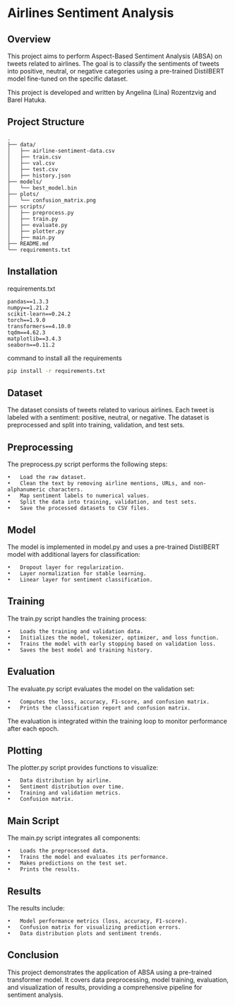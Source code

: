 # Airlines Sentiment Analysis

## Overview

This project aims to perform Aspect-Based Sentiment Analysis (ABSA) on tweets related to airlines. The goal is to classify the sentiments of tweets into positive, neutral, or negative categories using a pre-trained DistilBERT model fine-tuned on the specific dataset.

This project is developed and written by Angelina (Lina) Rozentzvig and Barel Hatuka.

## Project Structure
```
.
├── data/
│   ├── airline-sentiment-data.csv
│   ├── train.csv
│   ├── val.csv
│   ├── test.csv
│   ├── history.json
├── models/
│   └── best_model.bin
├── plots/
│   └── confusion_matrix.png
├── scripts/
│   ├── preprocess.py
│   ├── train.py
│   ├── evaluate.py
│   ├── plotter.py
│   ├── main.py
├── README.md
└── requirements.txt
```

## Installation

requirements.txt
```
pandas==1.3.3
numpy==1.21.2
scikit-learn==0.24.2
torch==1.9.0
transformers==4.10.0
tqdm==4.62.3
matplotlib==3.4.3
seaborn==0.11.2
```

command to install all the requirements
```sh
pip install -r requirements.txt
```

## Dataset

The dataset consists of tweets related to various airlines. Each tweet is labeled with a sentiment: positive, neutral, or negative. The dataset is preprocessed and split into training, validation, and test sets.

## Preprocessing

The preprocess.py script performs the following steps:

    •	Load the raw dataset.
    •	Clean the text by removing airline mentions, URLs, and non-alphanumeric characters.
    •	Map sentiment labels to numerical values.
    •	Split the data into training, validation, and test sets.
    •	Save the processed datasets to CSV files.

## Model

The model is implemented in model.py and uses a pre-trained DistilBERT model with additional layers for classification:

	•	Dropout layer for regularization.
	•	Layer normalization for stable learning.
	•	Linear layer for sentiment classification.

## Training

The train.py script handles the training process:

	•	Loads the training and validation data.
	•	Initializes the model, tokenizer, optimizer, and loss function.
	•	Trains the model with early stopping based on validation loss.
	•	Saves the best model and training history.

## Evaluation

The evaluate.py script evaluates the model on the validation set:

	•	Computes the loss, accuracy, F1-score, and confusion matrix.
	•	Prints the classification report and confusion matrix.

The evaluation is integrated within the training loop to monitor performance after each epoch.

## Plotting

The plotter.py script provides functions to visualize:

	•	Data distribution by airline.
	•	Sentiment distribution over time.
	•	Training and validation metrics.
	•	Confusion matrix.

## Main Script

The main.py script integrates all components:

	•	Loads the preprocessed data.
	•	Trains the model and evaluates its performance.
	•	Makes predictions on the test set.
	•	Prints the results.

## Results

The results include:

	•	Model performance metrics (loss, accuracy, F1-score).
	•	Confusion matrix for visualizing prediction errors.
	•	Data distribution plots and sentiment trends.

## Conclusion

This project demonstrates the application of ABSA using a pre-trained transformer model. It covers data preprocessing, model training, evaluation, and visualization of results, providing a comprehensive pipeline for sentiment analysis.
